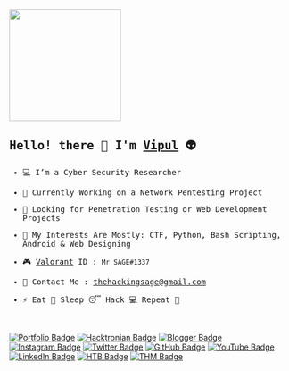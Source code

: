 <img src="https://github.com/thehackingsage/thehackingsage/blob/master/hello,world!.gif?raw=true" width="200"/>

<samp>
  
## Hello! there 👋 I'm <a href="https://thehackingsage.github.io/" target="_blank">Vipul</a> :alien:

- 💻 I’m a Cyber Security Researcher

- 💼 Currently Working on a Network Pentesting Project

- 🤝 Looking for Penetration Testing or Web Development Projects

- 🎲 My Interests Are Mostly: CTF, Python, Bash Scripting, Android & Web Designing

- 🎮 <a href="https://playvalorant.com/en-us/" target="_blank">Valorant</a> ID : `Mr SAGE#1337`

- 📧 Contact Me : <a href="mailto:thehackingsage@gmail.com">thehackingsage@gmail.com</a>

- ⚡ Eat 🍔 Sleep 😴 Hack 💻 Repeat 🔁

</samp>
<br>

[![Portfolio Badge](https://img.shields.io/badge/-Portfolio-green?style=plastic&logo=postwoman&logoColor=white&link=https://thehackingsage.github.io)](https://thehackingsage.github.io)
[![Hacktronian Badge](https://img.shields.io/badge/-Hacktronian-darkgreen?style=plastic&logo=ubuntu&logoColor=white&link=https://hacktronian.github.io)](https://hacktronian.github.io)
[![Blogger Badge](https://img.shields.io/badge/-Blogger-orange?style=plastic&logo=blogger&logoColor=white&link=https://hacktronian.blogspot.com)](https://thehacktronian.blogspot.com)
[![Instagram Badge](https://img.shields.io/badge/-Instagram-purple?style=plastic&logo=instagram&logoColor=white&link=https://instagram.com/thehackingsage)](https://instagram.com/thehackingsage)
[![Twitter Badge](https://img.shields.io/badge/-Twitter-blue?style=plastic&logo=twitter&logoColor=white&link=https://twitter.com/thehackingsage)](https://twitter.com/thehackingsage)
[![GitHub Badge](https://img.shields.io/badge/-GitHub-black?style=plastic&logo=github&logoColor=white&link=https://github.com/thehackingsage)](https://github.com/thehackingsage)
[![YouTube Badge](https://img.shields.io/badge/-YouTube-red?style=plastic&logo=youtube&logoColor=white&link=https://youtube.com/hacktronian)](https://youtube.com/hacktronian)
[![LinkedIn Badge](https://img.shields.io/badge/-LinkedIn-blue?style=plastic&logo=Linkedin&logoColor=white&link=https://linkedin.com/in/thehackingsage/)](https://linkedin.com/in/thehackingsage/)
[![HTB Badge](https://img.shields.io/badge/-HackTheBox-black?style=plastic&logo=codesandbox&logoColor=lightgreen&link=https://hackthebox.eu/profile/38608)](https://hackthebox.eu/profile/38608)
[![THM Badge](https://img.shields.io/badge/-TryHackMe-gray?style=plastic&logo=icloud&logoColor=white&link=https://tryhackme.com/p/mr.sage)](https://tryhackme.com/p/mr.sage)
